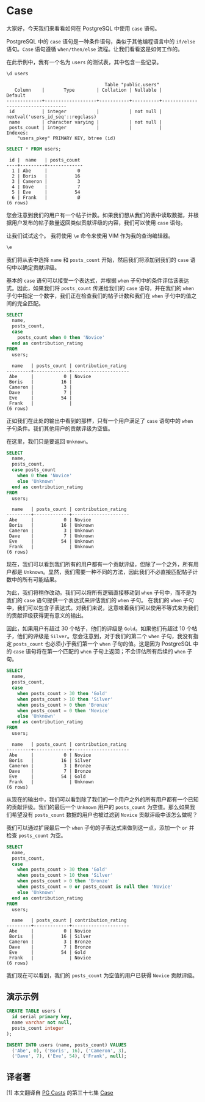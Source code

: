 # Case

大家好，今天我们来看看如何在 PostgreSQL 中使用 `case` 语句。

PostgreSQL 中的 `case` 语句是一种条件语句，类似于其他编程语言中的 `if/else` 语句。`Case` 语句遵循 `when/then/else` 流程。让我们看看这是如何工作的。

在此示例中，我有一个名为 `users` 的测试表，其中包含一些记录。

```sql
\d users
```
```
                                    Table "public.users"
   Column    |       Type        | Collation | Nullable |              Default
-------------+-------------------+-----------+----------+-----------------------------------
 id          | integer           |           | not null | nextval('users_id_seq'::regclass)
 name        | character varying |           | not null |
 posts_count | integer           |           |          |
Indexes:
    "users_pkey" PRIMARY KEY, btree (id)
```

```sql
SELECT * FROM users;
```
```
 id |  name   | posts_count
----+---------+-------------
  1 | Abe     |           0
  2 | Boris   |          16
  3 | Cameron |           3
  4 | Dave    |           7
  5 | Eve     |          54
  6 | Frank   |           Ø
(6 rows)
```

您会注意到我们的用户有一个帖子计数。如果我们想从我们的表中读取数据，并根据用户发布的帖子数量返回类似贡献评级的内容，我们可以使用 `case` 语句。

让我们试试这个。 我将使用 `\e` 命令来使用 VIM 作为我的查询编辑器。

```sql
\e
```

我们将从表中选择 `name` 和 `posts_count` 开始，然后我们将添加到我们的 `case` 语句中以确定贡献评级。

基本的 `case` 语句可以接受一个表达式，并根据 `when` 子句中的条件评估该表达式。因此，如果我们将 `posts_count` 传递给我们的 `case` 语句，并在我们的 `when` 子句中指定一个数字，我们正在检查我们的帖子计数和我们在 `when` 子句中的值之间的完全匹配。

```sql
SELECT
  name,
  posts_count,
  case
    posts_count when 0 then 'Novice'
  end as contribution_rating
FROM
  users;
```
```
  name   | posts_count | contribution_rating
---------+-------------+---------------------
 Abe     |           0 | Novice
 Boris   |          16 |
 Cameron |           3 |
 Dave    |           7 |
 Eve     |          54 |
 Frank   |             |
(6 rows)
```

正如我们在此处的输出中看到的那样，只有一个用户满足了 `case` 语句中的 `when` 子句条件。我们其他用户的贡献评级为空值。

在这里，我们只是要返回 `Unknown`。

```sql
SELECT
  name,
  posts_count,
  case posts_count
    when 0 then 'Novice'
    else 'Unknown'
  end as contribution_rating
FROM
  users;
```
```
  name   | posts_count | contribution_rating
---------+-------------+---------------------
 Abe     |           0 | Novice
 Boris   |          16 | Unknown
 Cameron |           3 | Unknown
 Dave    |           7 | Unknown
 Eve     |          54 | Unknown
 Frank   |             | Unknown
(6 rows)
```

现在，我们可以看到我们所有的用户都有一个贡献评级，但除了一个之外，所有用户都是 `Unknown`。显然，我们需要一种不同的方法，因此我们不必直接匹配帖子计数中的所有可能结果。

为此，我们将稍作改动。我们可以将所有逻辑直接移动到 `when` 子句中，而不是为我们的 `case` 语句提供一个表达式来评估我们的 `when` 子句。
在我们的 `when` 子句中，我们可以包含子表达式。对我们来说，这意味着我们可以使用不等式来为我们的贡献评级获得更有意义的输出。

因此，如果用户有超过 30 个帖子，他们的评级是 `Gold`。如果他们有超过 10 个帖子，他们的评级是 `Silver`。您会注意到，对于我们的第二个 `when` 子句，我没有指定 `posts_count` 也必须小于我们第一个 `when` 子句的值。这是因为 PostgreSQL 中的 `case` 语句将在第一个匹配的 `when` 子句上返回；不会评估所有后续的 `when` 子句。

```sql
SELECT
  name,
  posts_count,
  case
    when posts_count > 30 then 'Gold'
    when posts_count > 10 then 'Silver'
    when posts_count > 0 then 'Bronze'
    when posts_count = 0 then 'Novice'
    else 'Unknown'
  end as contribution_rating
FROM
  users;
```
```
  name   | posts_count | contribution_rating
---------+-------------+---------------------
 Abe     |           0 | Novice
 Boris   |          16 | Silver
 Cameron |           3 | Bronze
 Dave    |           7 | Bronze
 Eve     |          54 | Gold
 Frank   |             | Unknown
(6 rows)
```

从现在的输出中，我们可以看到除了我们的一个用户之外的所有用户都有一个已知的贡献评级。我们的最后一个 `Unknown` 用户的 `posts_count` 为空值。那么如果我们希望没有 `posts_count` 数据的用户也被过滤到 `Novice` 贡献评级中该怎么做呢？

我们可以通过扩展最后一个 `when` 子句的子表达式来做到这一点，添加一个 `or` 并检查 `posts_count` 为空。

```sql
SELECT
  name,
  posts_count,
  case
    when posts_count > 30 then 'Gold'
    when posts_count > 10 then 'Silver'
    when posts_count > 0 then 'Bronze'
    when posts_count = 0 or posts_count is null then 'Novice'
    else 'Unknown'
  end as contribution_rating
FROM
  users;
```
```
  name   | posts_count | contribution_rating
---------+-------------+---------------------
 Abe     |           0 | Novice
 Boris   |          16 | Silver
 Cameron |           3 | Bronze
 Dave    |           7 | Bronze
 Eve     |          54 | Gold
 Frank   |             | Novice
(6 rows)
```

我们现在可以看到，我们的 `posts_count` 为空值的用户已获得 `Novice` 贡献评级。

## 演示示例

```sql
CREATE TABLE users (
  id serial primary key,
  name varchar not null,
  posts_count integer
);

INSERT INTO users (name, posts_count) VALUES
  ('Abe', 0), ('Boris', 16), ('Cameron', 3),
  ('Dave', 7), ('Eve', 54), ('Frank', null);
```

## 译者著

[1] 本文翻译自 [PG Casts](https://www.pgcasts.com/) 的第三十七集 [Case](https://www.pgcasts.com/episodes/case)
